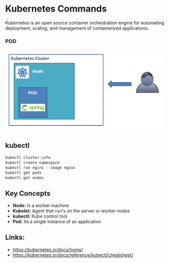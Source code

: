 # Kubernetes Commands
Kubernetes is an open source container orchestration engine for automating deployment, scaling, and management of containerized applications.

### POD
![pod](./Kubernetes_Pod.png)

## kubectl
```
kubectl cluster-info
kubectl create namespace
kubectl run nginx --image nginx
kubectl get pods
kubectl get nodes
```




## Key Concepts
- **Node:** Is a worker machine
- **Kubelet:** Agent that run's on the server or worker nodes
- **kubectl:** Kube control tool 
- **Pod:** Its a single instance of an application



## Links:
- https://kubernetes.io/docs/home/
- https://kubernetes.io/docs/reference/kubectl/cheatsheet/

